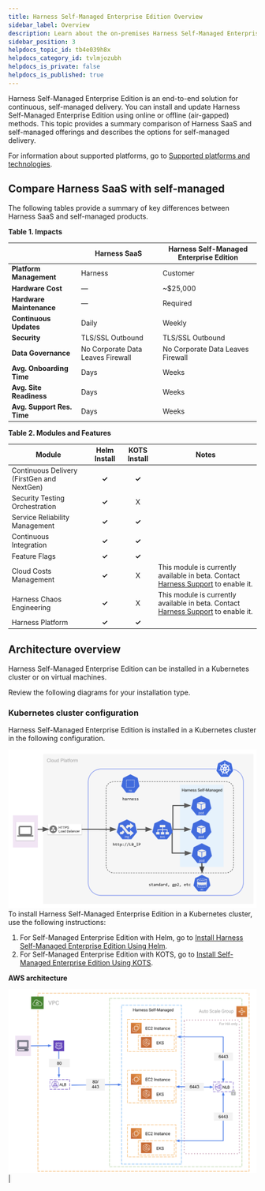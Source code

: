 ```yaml
---
title: Harness Self-Managed Enterprise Edition Overview
sidebar_label: Overview
description: Learn about the on-premises Harness Self-Managed Enterprise Edition.
sidebar_position: 3
helpdocs_topic_id: tb4e039h8x
helpdocs_category_id: tvlmjozubh
helpdocs_is_private: false
helpdocs_is_published: true
---
```


Harness Self-Managed Enterprise Edition is an end-to-end solution for continuous, self-managed delivery. You can install and update Harness Self-Managed Enterprise Edition using online or offline (air-gapped) methods. This topic provides a summary comparison of Harness SaaS and self-managed offerings and describes the options for self-managed delivery.

For information about supported platforms, go to [Supported platforms and technologies](../../getting-started/supported-platforms-and-technologies.md).

## Compare Harness SaaS with self-managed

The following tables provide a summary of key differences between Harness SaaS and self-managed products.

**Table 1. Impacts**



|  | **Harness SaaS** | **Harness Self-Managed Enterprise Edition** |
| --- | --- | --- |
| **Platform Management** | Harness | Customer |
| **Hardware Cost** | — | ~$25,000 |
| **Hardware Maintenance** | — | Required |
| **Continuous Updates** | Daily | Weekly |
| **Security** | TLS/SSL Outbound | TLS/SSL Outbound |
| **Data Governance** | No Corporate Data Leaves Firewall | No Corporate Data Leaves Firewall |
| **Avg. Onboarding Time** | Days | Weeks |
| **Avg. Site Readiness** | Days | Weeks |
| **Avg. Support Res. Time** | Days | Weeks |



**Table 2. Modules and Features**

| **Module** | **Helm Install** | **KOTS Install** | **Notes** |
| --- | :-: | :-: | --- |
| Continuous Delivery (FirstGen and NextGen) | **✓** | **✓** |  |
| Security Testing Orchestration | **✓** | X |  |
| Service Reliability Management | **✓** | **✓** |  |
| Continuous Integration | **✓** | **✓** |  |
| Feature Flags | **✓** | **✓** |  |
| Cloud Costs Management | **✓** | X | This module is currently available in beta. Contact [Harness Support](mailto:support@harness.io) to enable it. |
| Harness Chaos Engineering | **✓** | X | This module is currently available in beta. Contact [Harness Support](mailto:support@harness.io) to enable it. |
| Harness Platform | **✓** | **✓** |  |

## Architecture overview
Harness Self-Managed Enterprise Edition can be installed in a Kubernetes cluster or on virtual machines. 

Review the following diagrams for your installation type.

### Kubernetes cluster configuration

Harness Self-Managed Enterprise Edition is installed in a Kubernetes cluster in the following configuration.

![](./static/harness-self-managed-enterprise-edition-overview-00.png)To install Harness Self-Managed Enterprise Edition in a Kubernetes cluster, use the following instructions:

1. For Self-Managed Enterprise Edition with Helm, go to [Install Harness Self-Managed Enterprise Edition Using Helm](../self-managed-helm-based-install/install-harness-self-managed-enterprise-edition-using-helm-ga.md).
2. For Self-Managed Enterprise Edition with KOTS, go to [Install Self-Managed Enterprise Edition Using KOTS](../deploy-with-kots/kubernetes-cluster-on-prem-kubernetes-cluster-setup.md).

**AWS architecture**

![](./static/aws_architecture_smpOverview.png) |

